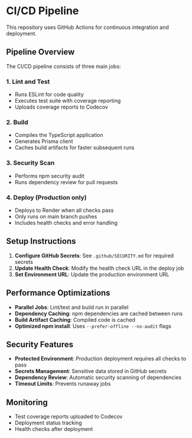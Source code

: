 # CI/CD Pipeline

This repository uses GitHub Actions for continuous integration and deployment.

## Pipeline Overview

The CI/CD pipeline consists of three main jobs:

### 1. Lint and Test
- Runs ESLint for code quality
- Executes test suite with coverage reporting
- Uploads coverage reports to Codecov

### 2. Build
- Compiles the TypeScript application
- Generates Prisma client
- Caches build artifacts for faster subsequent runs

### 3. Security Scan
- Performs npm security audit
- Runs dependency review for pull requests

### 4. Deploy (Production only)
- Deploys to Render when all checks pass
- Only runs on main branch pushes
- Includes health checks and error handling

## Setup Instructions

1. **Configure GitHub Secrets**: See `.github/SECURITY.md` for required secrets
2. **Update Health Check**: Modify the health check URL in the deploy job
3. **Set Environment URL**: Update the production environment URL

## Performance Optimizations

- **Parallel Jobs**: Lint/test and build run in parallel
- **Dependency Caching**: npm dependencies are cached between runs
- **Build Artifact Caching**: Compiled code is cached
- **Optimized npm install**: Uses `--prefer-offline --no-audit` flags

## Security Features

- **Protected Environment**: Production deployment requires all checks to pass
- **Secrets Management**: Sensitive data stored in GitHub secrets
- **Dependency Review**: Automatic security scanning of dependencies
- **Timeout Limits**: Prevents runaway jobs

## Monitoring

- Test coverage reports uploaded to Codecov
- Deployment status tracking
- Health checks after deployment

